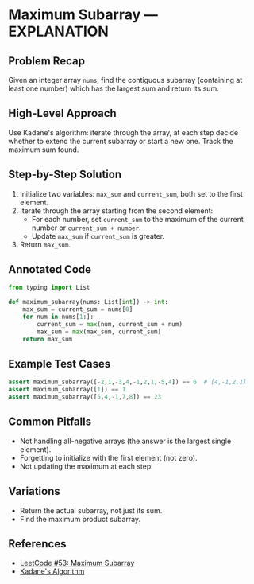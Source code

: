# Maximum Subarray — EXPLANATION

## Problem Recap
Given an integer array `nums`, find the contiguous subarray (containing at least one number) which has the largest sum and return its sum.

## High-Level Approach
Use Kadane's algorithm: iterate through the array, at each step decide whether to extend the current subarray or start a new one. Track the maximum sum found.

## Step-by-Step Solution
1. Initialize two variables: `max_sum` and `current_sum`, both set to the first element.
2. Iterate through the array starting from the second element:
    - For each number, set `current_sum` to the maximum of the current number or `current_sum + number`.
    - Update `max_sum` if `current_sum` is greater.
3. Return `max_sum`.

## Annotated Code
```python
from typing import List

def maximum_subarray(nums: List[int]) -> int:
    max_sum = current_sum = nums[0]
    for num in nums[1:]:
        current_sum = max(num, current_sum + num)
        max_sum = max(max_sum, current_sum)
    return max_sum
```

## Example Test Cases
```python
assert maximum_subarray([-2,1,-3,4,-1,2,1,-5,4]) == 6  # [4,-1,2,1]
assert maximum_subarray([1]) == 1
assert maximum_subarray([5,4,-1,7,8]) == 23
```

## Common Pitfalls
- Not handling all-negative arrays (the answer is the largest single element).
- Forgetting to initialize with the first element (not zero).
- Not updating the maximum at each step.

## Variations
- Return the actual subarray, not just its sum.
- Find the maximum product subarray.

## References
- [LeetCode #53: Maximum Subarray](https://leetcode.com/problems/maximum-subarray/)
- [Kadane's Algorithm](https://en.wikipedia.org/wiki/Maximum_subarray_problem) 